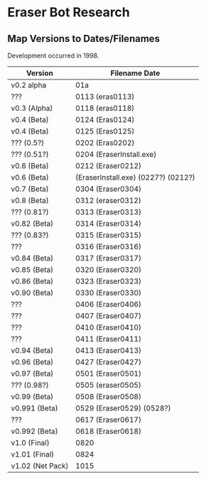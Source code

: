 # Eraser Bot Research


## Map Versions to Dates/Filenames

Development occurred in 1998.

Version | Filename Date
--- | ---
v0.2 alpha 		| 01a
???				| 0113 (eras0113)
v0.3 (Alpha) 	| 0118 (eras0118)
v0.4 (Beta)		| 0124 (Eras0124)
v0.4 (Beta)		| 0125 (Eras0125)
???	(0.5?)		| 0202 (Eras0202)
??? (0.51?) 	| 0204 (EraserInstall.exe)
v0.6 (Beta) 	| 0212 (Eraser0212)
v0.6 (Beta) 	| (EraserInstall.exe) (0227?) (0212?)
v0.7 (Beta)		| 0304 (Eraser0304)
v0.8 (Beta)		| 0312 (eraser0312)
??? (0.81?)		| 0313 (Eraser0313)
v0.82 (Beta)	| 0314 (Eraser0314)
???	(0.83?)		| 0315 (Eraser0315)
???				| 0316 (Eraser0316)
v0.84 (Beta)	| 0317 (Eraser0317)
v0.85 (Beta)	| 0320 (Eraser0320)
v0.86 (Beta)	| 0323 (Eraser0323)
v0.90 (Beta)	| 0330 (Eraser0330)
???				| 0406 (Eraser0406)
???				| 0407 (Eraser0407)
???				| 0410 (Eraser0410)
???				| 0411 (Eraser0411)
v0.94 (Beta)	| 0413 (Eraser0413)
v0.96 (Beta)	| 0427 (Eraser0427)
v0.97 (Beta)	| 0501 (Eraser0501)
??? (0.98?)		| 0505 (eraser0505)
v0.99 (Beta)	| 0508 (Eraser0508)
v0.991 (Beta)	| 0529 (Eraser0529) (0528?)
???				| 0617 (Eraser0617)
v0.992 (Beta)	| 0618 (Eraser0618)
v1.0 (Final)	| 0820
v1.01 (Final)	| 0824
v1.02 (Net Pack)| 1015



